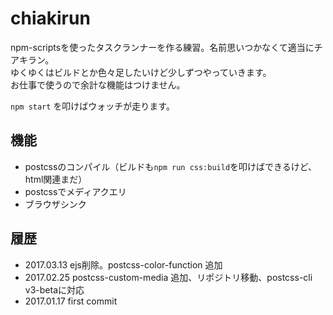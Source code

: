 # chiakirun
npm-scriptsを使ったタスクランナーを作る練習。名前思いつかなくて適当にチアキラン。  
ゆくゆくはビルドとか色々足したいけど少しずつやっていきます。  
お仕事で使うので余計な機能はつけません。

`npm start` を叩けばウォッチが走ります。

## 機能
* postcssのコンパイル（ビルドも`npm run css:build`を叩けばできるけど、html関連まだ）
* postcssでメディアクエリ
* ブラウザシンク

## 履歴
* 2017.03.13 ejs削除。postcss-color-function 追加
* 2017.02.25 postcss-custom-media 追加、リポジトリ移動、postcss-cli v3-betaに対応
* 2017.01.17 first commit
